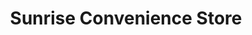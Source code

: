 ---
title: "Sunrise Convenience Store"
url: /lexington/sunrise-convenience-store/
shop: Lebensmittel
---